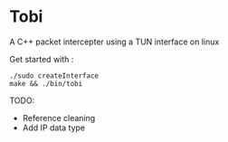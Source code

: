 # Tobi
A C++ packet intercepter using a TUN interface on linux

Get started with :  
```
./sudo createInterface
make && ./bin/tobi
```

TODO:
- Reference cleaning
- Add IP data type